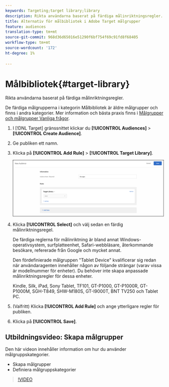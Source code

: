 ```yaml
---
keywords: Targeting;target library;library
description: Rikta användarna baserat på färdiga målinriktningsregler.
title: Alternativ för målbibliotek i Adobe Target målgrupper
feature: audiences
translation-type: tm+mt
source-git-commit: 968d36d65016e51290f6bf754f69c91fd8f68405
workflow-type: tm+mt
source-wordcount: '172'
ht-degree: 1%

---
```



# Målbibliotek{#target-library}

Rikta användarna baserat på färdiga målinriktningsregler.

De färdiga målgrupperna i kategorin Målbibliotek är äldre målgrupper och finns i andra kategorier. Mer information och bästa praxis finns i [Målgrupper och målgrupper Vanliga frågor](/help/c-target/c-troubleshooting-targets-and-audiences/troubleshooting-targets-and-audiences.md#concept_C4EE4B8F4840430CBD798D579A8F208D).

1. I [!DNL Target] gränssnittet klickar du **[!UICONTROL Audiences]** > **[!UICONTROL Create Audience]**.
1. Ge publiken ett namn.
1. Klicka på **[!UICONTROL Add Rule]** > **[!UICONTROL Target Library]**.

   ![Målbibliotek](assets/target_library.png)

1. Klicka **[!UICONTROL Select]** och välj sedan en färdig målinriktningsregel.

   De färdiga reglerna för målinriktning är bland annat Windows-operativsystem, surfplatteenhet, Safari-webbläsare, återkommande besökare, refererade från Google och mycket annat.

   Den fördefinierade målgruppen &quot;Tablet Device&quot; kvalificerar sig redan när användaragenten innehåller någon av följande strängar (varav vissa är modellnummer för enheter). Du behöver inte skapa anpassade målinriktningsregler för dessa enheter.

   Kindle, Silk, iPad, Sony Tablet, TF101, GT-P1000, GT-P1000R, GT-P1000M, SGH-T849, SHW-M180S, GT-I9000T, BNT TV250 och Tablet PC.

1. (Valfritt) Klicka **[!UICONTROL Add Rule]** och ange ytterligare regler för publiken.
1. Klicka på **[!UICONTROL Save]**.

## Utbildningsvideo: Skapa målgrupper

Den här videon innehåller information om hur du använder målgruppskategorier.

* Skapa målgrupper
* Definiera målgruppskategorier

>[!VIDEO](https://video.tv.adobe.com/v/17392)
